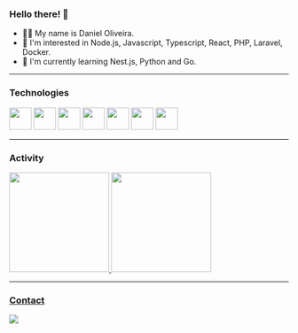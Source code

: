 ### Hello there! 👋

- 🙋‍♂️ My name is Daniel Oliveira.
- 👀 I'm interested in Node.js, Javascript, Typescript, React, PHP, Laravel, Docker.
- 🌱 I'm currently learning Nest.js, Python and Go.

<hr/>

### Technologies

<img src="https://cdn.jsdelivr.net/gh/devicons/devicon/icons/javascript/javascript-original.svg" width="40" height="40"/>  <img src="https://cdn.jsdelivr.net/gh/devicons/devicon/icons/nodejs/nodejs-original.svg" width="40" height="40"/>  <img src="https://cdn.jsdelivr.net/gh/devicons/devicon/icons/typescript/typescript-original.svg" width="40" height="40"/>  <img src="https://cdn.jsdelivr.net/gh/devicons/devicon/icons/react/react-original.svg" width="40" height="40"/>  <img src="https://cdn.jsdelivr.net/gh/devicons/devicon/icons/php/php-original.svg" width="40" height="40"/>  <img src="https://cdn.jsdelivr.net/gh/devicons/devicon/icons/laravel/laravel-plain.svg" width="40" height="40"/>  <img src="https://cdn.jsdelivr.net/gh/devicons/devicon/icons/docker/docker-original-wordmark.svg" width="40" height="40"/>

<hr/>

### Activity

<div>
  <a href="https://github.com/doliveira19">
  <img height="180em" src="https://github-readme-stats.vercel.app/api?username=doliveira19&show_icons=true&theme=darcula&include_all_commits=true&count_private=true"/>
  <img height="180em" src="https://github-readme-stats.vercel.app/api/top-langs/?username=doliveira19&layout=compact&langs_count=8&theme=darcula"/>
</div>

<hr/>
          
### Contact

<div>
<a href="https://www.linkedin.com/in/daniel-oliveira-dev/" target="_blank"><img src="https://img.shields.io/badge/-LinkedIn-%230077B5?style=for-the-badge&logo=linkedin&logoColor=white" target="_blank"></a>   
</div>
